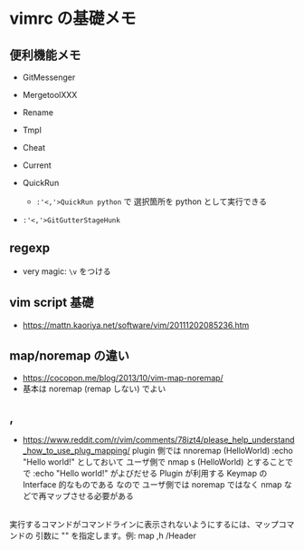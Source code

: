 # vimrc の基礎メモ

## 便利機能メモ

* GitMessenger
* MergetoolXXX
* Rename
* Tmpl
* Cheat
* Current
* QuickRun
  * ``:'<,'>QuickRun python`` で 選択箇所を python として実行できる

* ``:'<,'>GitGutterStageHunk``

## regexp

* very magic: `\v` をつける


## vim script 基礎
- https://mattn.kaoriya.net/software/vim/20111202085236.htm


## map/noremap の違い
- https://cocopon.me/blog/2013/10/vim-map-noremap/
- 基本は noremap (remap しない) でよい


## <Plug>, <SID>
- https://www.reddit.com/r/vim/comments/78izt4/please_help_understand_how_to_use_plug_mapping/
plugin 側では
    nnoremap <Plug>(HelloWorld) :echo "Hello world!"<CR>
としておいて
ユーザ側で
    nmap s <Plug>(HelloWorld)
とすることで で :echo "Hello world!"<CR> がよびだせる
Plugin が利用する Keymap の Interface 的なものである
なので ユーザ側では noremap ではなく nmap などで再マップさせる必要がある

## <silent>
実行するコマンドがコマンドラインに表示されないようにするには、マップコマンドの
引数に "<silent>" を指定します。例: map <silent> ,h /Header<CR>

